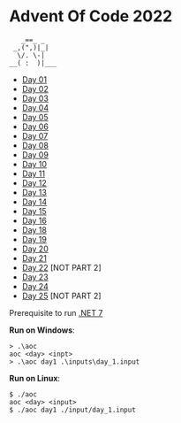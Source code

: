 # Advent Of Code 2022

```
   _==_ _
 _,(",)|_|
  \/. \-|
__( :  )|___
```

-   [Day 01](./day01/Program.cs)
-   [Day 02](./day02/Program.cs)
-   [Day 03](./day03/Program.cs)
-   [Day 04](./day04/Program.cs)
-   [Day 05](./day05/Program.cs)
-   [Day 06](./day06/Program.cs)
-   [Day 07](./day07/Program.cs)
-   [Day 08](./day08/Program.cs)
-   [Day 09](./day09/Program.cs)
-   [Day 10](./day10/Program.cs)
-   [Day 11](./day11/Program.cs)
-   [Day 12](./day12/Program.cs)
-   [Day 13](./day13/Program.cs)
-   [Day 14](./day14/Program.cs)
-   [Day 15](./day15/Program.cs)
-   [Day 16](./day16/Program.cs)
-   [Day 18](./day18/Program.cs)
-   [Day 19](./day19/Program.cs)
-   [Day 20](./day20/Program.cs)
-   [Day 21](./day21/Program.cs)
-   [Day 22](./day22/Program.cs) [NOT PART 2]
-   [Day 23](./day23/Program.cs)
-   [Day 24](./day24/Program.cs)
-   [Day 25](./day25/Program.cs) [NOT PART 2]

Prerequisite to run [.NET 7][1]

**Run on Windows**:

```
> .\aoc
aoc <day> <inpt>
> .\aoc day1 .\inputs\day_1.input
```

**Run on Linux**:

```
$ ./aoc
aoc <day> <input>
$ ./aoc day1 ./input/day_1.input
```

[1]: https://dotnet.microsoft.com/en-us/
